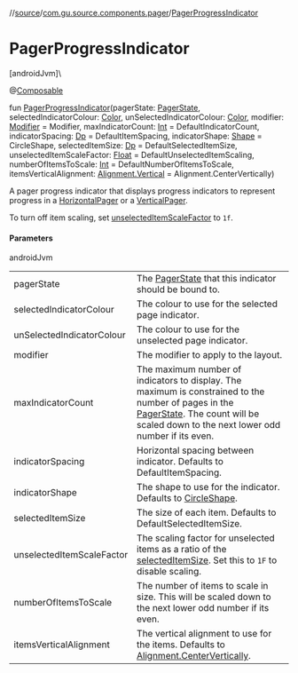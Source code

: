//[source](../../index.md)/[com.gu.source.components.pager](index.md)/[PagerProgressIndicator](-pager-progress-indicator.md)

# PagerProgressIndicator

[androidJvm]\

@[Composable](https://developer.android.com/reference/kotlin/androidx/compose/runtime/Composable.html)

fun [PagerProgressIndicator](-pager-progress-indicator.md)(pagerState: [PagerState](https://developer.android.com/reference/kotlin/androidx/compose/foundation/pager/PagerState.html), selectedIndicatorColour: [Color](https://developer.android.com/reference/kotlin/androidx/compose/ui/graphics/Color.html), unSelectedIndicatorColour: [Color](https://developer.android.com/reference/kotlin/androidx/compose/ui/graphics/Color.html), modifier: [Modifier](https://developer.android.com/reference/kotlin/androidx/compose/ui/Modifier.html) = Modifier, maxIndicatorCount: [Int](https://kotlinlang.org/api/latest/jvm/stdlib/kotlin/-int/index.html) = DefaultIndicatorCount, indicatorSpacing: [Dp](https://developer.android.com/reference/kotlin/androidx/compose/ui/unit/Dp.html) = DefaultItemSpacing, indicatorShape: [Shape](https://developer.android.com/reference/kotlin/androidx/compose/ui/graphics/Shape.html) = CircleShape, selectedItemSize: [Dp](https://developer.android.com/reference/kotlin/androidx/compose/ui/unit/Dp.html) = DefaultSelectedItemSize, unselectedItemScaleFactor: [Float](https://kotlinlang.org/api/latest/jvm/stdlib/kotlin/-float/index.html) = DefaultUnselectedItemScaling, numberOfItemsToScale: [Int](https://kotlinlang.org/api/latest/jvm/stdlib/kotlin/-int/index.html) = DefaultNumberOfItemsToScale, itemsVerticalAlignment: [Alignment.Vertical](https://developer.android.com/reference/kotlin/androidx/compose/ui/Alignment.Vertical.html) = Alignment.CenterVertically)

A pager progress indicator that displays progress indicators to represent progress in a [HorizontalPager](https://developer.android.com/reference/kotlin/androidx/compose/foundation/pager/package-summary.html) or a [VerticalPager](https://developer.android.com/reference/kotlin/androidx/compose/foundation/pager/package-summary.html).

To turn off item scaling, set [unselectedItemScaleFactor](-pager-progress-indicator.md) to `1f`.

#### Parameters

androidJvm

| | |
|---|---|
| pagerState | The [PagerState](https://developer.android.com/reference/kotlin/androidx/compose/foundation/pager/PagerState.html) that this indicator should be bound to. |
| selectedIndicatorColour | The colour to use for the selected page indicator. |
| unSelectedIndicatorColour | The colour to use for the unselected page indicator. |
| modifier | The modifier to apply to the layout. |
| maxIndicatorCount | The maximum number of indicators to display. The maximum is constrained to the number of pages in the [PagerState](https://developer.android.com/reference/kotlin/androidx/compose/foundation/pager/PagerState.html). The count will be scaled down to the next lower odd number if its even. |
| indicatorSpacing | Horizontal spacing between indicator. Defaults to DefaultItemSpacing. |
| indicatorShape | The shape to use for the indicator. Defaults to [CircleShape](https://developer.android.com/reference/kotlin/androidx/compose/foundation/shape/package-summary.html). |
| selectedItemSize | The size of each item. Defaults to DefaultSelectedItemSize. |
| unselectedItemScaleFactor | The scaling factor for unselected items as a ratio of the [selectedItemSize](-pager-progress-indicator.md). Set this to `1F` to disable scaling. |
| numberOfItemsToScale | The number of items to scale in size. This will be scaled down to the next lower odd number if its even. |
| itemsVerticalAlignment | The vertical alignment to use for the items. Defaults to [Alignment.CenterVertically](https://developer.android.com/reference/kotlin/androidx/compose/ui/Alignment.Companion.html#centervertically). |
